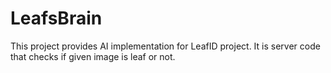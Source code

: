 # LeafsBrain

This project provides AI implementation for LeafID project. It is server code that checks if given image is leaf or not.